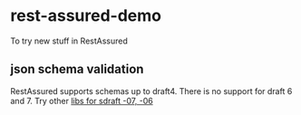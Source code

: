 # rest-assured-demo
To try new stuff in RestAssured
## json schema validation
RestAssured supports schemas up to draft4. 
There is no support for draft 6 and 7. 
Try other [libs for sdraft -07, -06](https://json-schema.org/implementations.html#validator-java)